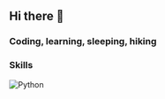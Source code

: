 ## Hi there 👋

<!--
**romz987/romz987** is a ✨ _special_ ✨ repository because its `README.md` (this file) appears on your GitHub profile.

Here are some ideas to get you started:

- 🔭 I’m currently working on ...
- 🌱 I’m currently learning ...
- 👯 I’m looking to collaborate on ...
- 🤔 I’m looking for help with ...
- 💬 Ask me about ...
- 📫 How to reach me: ...
- 😄 Pronouns: ...
- ⚡ Fun fact: ...
-->

### Coding, learning, sleeping, hiking


### Skills
![Python](https://img.shields.io/badge/-Python-3776AB?logo=python&logoColor=white&style=for-the-badge)
